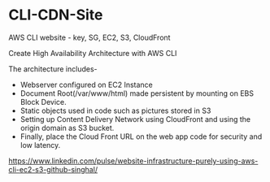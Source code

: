 # CLI-CDN-Site
AWS CLI website - key, SG, EC2, S3, CloudFront

Create High Availability Architecture with AWS CLI

The architecture includes- 
- Webserver configured on EC2 Instance
- Document Root(/var/www/html) made persistent by mounting on EBS Block Device.
- Static objects used in code such as pictures stored in S3
- Setting up Content Delivery Network using CloudFront and using the origin domain as S3 bucket.
- Finally, place the Cloud Front URL on the web app code for security and low latency.


https://www.linkedin.com/pulse/website-infrastructure-purely-using-aws-cli-ec2-s3-github-singhal/
